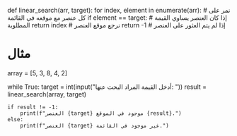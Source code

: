 def linear_search(arr, target):
    for index, element in enumerate(arr):  # نمر على كل عنصر مع موقعه في القائمة
        if element == target:  # إذا كان العنصر يساوي القيمة المطلوبة
            return index  # نرجع موقع العنصر
    return -1  # إذا لم يتم العثور على العنصر

# مثال
array = [5, 3, 8, 4, 2]

while True:
    target = int(input("أدخل القيمة المراد البحث عنها: "))
    result = linear_search(array, target)

    if result != -1:
        print(f"العنصر {target} موجود في الموقع {result}.")
    else:
        print(f"العنصر {target} غير موجود في القائمة.")
